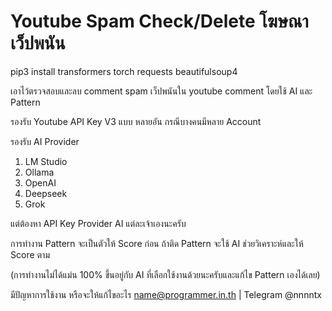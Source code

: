 # Youtube Spam Check/Delete โฆษณาเว็ปพนัน

pip3 install transformers torch requests beautifulsoup4

เอาไว้ตรวจสอบและลบ comment spam เว็ปพนันใน youtube comment โดยใช้ AI และ Pattern

รองรับ Youtube API Key V3 แบบ หลายอัน กรณีบางคนมีหลาย Account

รองรับ AI Provider

1. LM Studio
2. Ollama
3. OpenAI
4. Deepseek
5. Grok

แต่ต้องหา API Key Provider AI แต่ละเจ้าเองนะครับ

การทำงาน Pattern จะเป็นตัวให้ Score ก่อน ถ้าติด Pattern จะใช้ AI ช่วยวิเคราะห์และให้ Score ตาม

(การทำงานไม่ได้แม่น 100% ขึ้นอยู่กับ AI ที่เลือกใช้งานด้วยนะครับและแก้ไข Pattern เองได้เลย)

มีปัญหาการใช้งาน หรือจะให้แก้ไขอะไร name@programmer.in.th | Telegram @nnnntx
